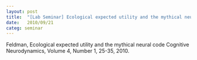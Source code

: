 ```yaml
---
layout: post
title:  "[Lab Seminar] Ecological expected utility and the mythical neural code"
date:   2010/09/21
categ: seminar
---
```




Feldman, Ecological expected utility and the mythical neural code Cognitive Neurodynamics, Volume 4, Number 1, 25-35, 2010.



 

